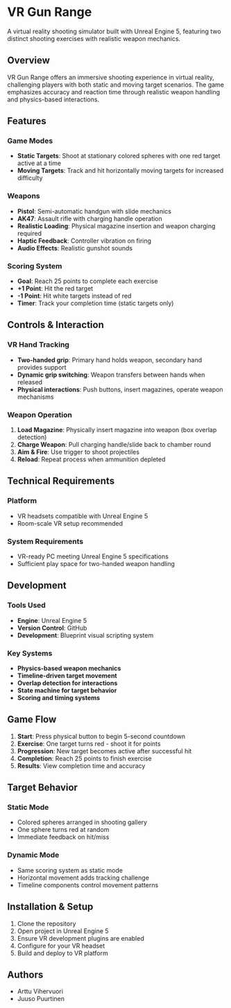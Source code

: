 # VR Gun Range

A virtual reality shooting simulator built with Unreal Engine 5, featuring two distinct shooting exercises with realistic weapon mechanics.

## Overview

VR Gun Range offers an immersive shooting experience in virtual reality, challenging players with both static and moving target scenarios. The game emphasizes accuracy and reaction time through realistic weapon handling and physics-based interactions.

## Features

### Game Modes
- **Static Targets**: Shoot at stationary colored spheres with one red target active at a time
- **Moving Targets**: Track and hit horizontally moving targets for increased difficulty

### Weapons
- **Pistol**: Semi-automatic handgun with slide mechanics
- **AK47**: Assault rifle with charging handle operation
- **Realistic Loading**: Physical magazine insertion and weapon charging required
- **Haptic Feedback**: Controller vibration on firing
- **Audio Effects**: Realistic gunshot sounds

### Scoring System
- **Goal**: Reach 25 points to complete each exercise
- **+1 Point**: Hit the red target
- **-1 Point**: Hit white targets instead of red
- **Timer**: Track your completion time (static targets only)

## Controls & Interaction

### VR Hand Tracking
- **Two-handed grip**: Primary hand holds weapon, secondary hand provides support
- **Dynamic grip switching**: Weapon transfers between hands when released
- **Physical interactions**: Push buttons, insert magazines, operate weapon mechanisms

### Weapon Operation
1. **Load Magazine**: Physically insert magazine into weapon (box overlap detection)
2. **Charge Weapon**: Pull charging handle/slide back to chamber round
3. **Aim & Fire**: Use trigger to shoot projectiles
4. **Reload**: Repeat process when ammunition depleted

## Technical Requirements

### Platform
- VR headsets compatible with Unreal Engine 5
- Room-scale VR setup recommended

### System Requirements
- VR-ready PC meeting Unreal Engine 5 specifications
- Sufficient play space for two-handed weapon handling

## Development

### Tools Used
- **Engine**: Unreal Engine 5
- **Version Control**: GitHub
- **Development**: Blueprint visual scripting system

### Key Systems
- **Physics-based weapon mechanics**
- **Timeline-driven target movement**
- **Overlap detection for interactions**
- **State machine for target behavior**
- **Scoring and timing systems**

## Game Flow

1. **Start**: Press physical button to begin 5-second countdown
2. **Exercise**: One target turns red - shoot it for points
3. **Progression**: New target becomes active after successful hit
4. **Completion**: Reach 25 points to finish exercise
5. **Results**: View completion time and accuracy

## Target Behavior

### Static Mode
- Colored spheres arranged in shooting gallery
- One sphere turns red at random
- Immediate feedback on hit/miss

### Dynamic Mode  
- Same scoring system as static mode
- Horizontal movement adds tracking challenge
- Timeline components control movement patterns

## Installation & Setup

1. Clone the repository
2. Open project in Unreal Engine 5
3. Ensure VR development plugins are enabled
4. Configure for your VR headset
5. Build and deploy to VR platform

## Authors

- Arttu Vihervuori
- Juuso Puurtinen